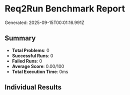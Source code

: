 # Req2Run Benchmark Report

Generated: 2025-09-15T00:01:16.991Z

## Summary
- **Total Problems**: 0
- **Successful Runs**: 0
- **Failed Runs**: 0
- **Average Score**: 0.00/100
- **Total Execution Time**: 0ms

## Individual Results

